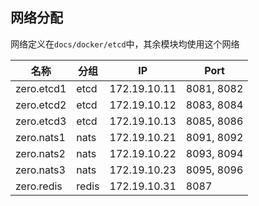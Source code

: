 ## 网络分配

网络定义在`docs/docker/etcd`中，其余模块均使用这个网络

| 名称       | 分组  | IP           | Port       |
| ---------- | ----- | ------------ | ---------- |
| zero.etcd1 | etcd  | 172.19.10.11 | 8081, 8082 |
| zero.etcd2 | etcd  | 172.19.10.12 | 8083, 8084 |
| zero.etcd3 | etcd  | 172.19.10.13 | 8085, 8086 |
| zero.nats1 | nats  | 172.19.10.21 | 8091, 8092 |
| zero.nats2 | nats  | 172.19.10.22 | 8093, 8094 |
| zero.nats3 | nats  | 172.19.10.23 | 8095, 8096 |
| zero.redis | redis | 172.19.10.31 | 8087       |
